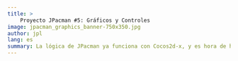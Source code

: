 ```yaml
---
title: >
    Proyecto JPacman #5: Gráficos y Controles
image: jpacman_graphics_banner-750x350.jpg
author: jpl
lang: es
summary: La lógica de JPacman ya funciona con Cocos2d-x, y es hora de hacer funcionar los gráficos y los controles para hacerlo jugable nuevamente.
---
```


